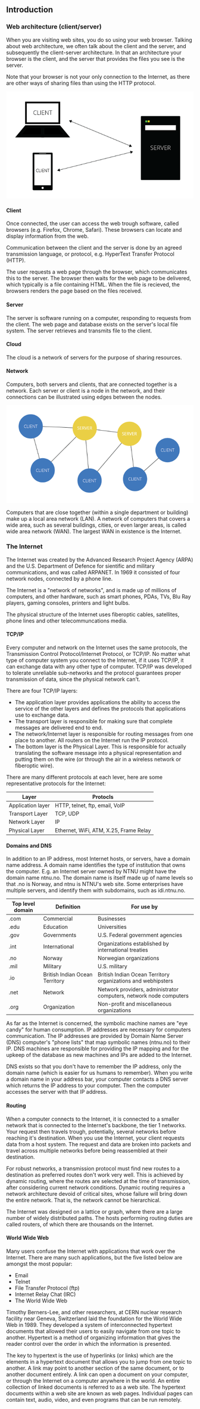## Introduction

### Web architecture (client/server)
When you are visiting web sites, you do so using your web browser. Talking about web architecture, we often talk about the client and the server, and subsequently the client-server architecture. In that an architecture your browser is the client, and the server that provides the files you see is the server.

Note that your browser is not your only connection to the Internet, as there are other ways of sharing files than using the HTTP protocol.

![Client/server architecture](images/clientserver.png)


#### Client
Once connected, the user can access the web trough software, called browsers (e.g. Firefox, Chrome, Safari). These browsers can locate and display information from the web.

Communication between the client and the server is done by an agreed transmission language, or protocol, e.g. HyperText Transfer Protocol (HTTP).

The user requests a web page through the browser, which communicates this to the server. The browser then waits for the web page to be delivered, which typically is a file containing HTML. When the file is recieved, the browsers renders the page based on the files received.

#### Server
The server is software running on a computer, responding to requests from the client. The web page and database exists on the server's local file system. The server retrieves and transmits file to the client.

#### Cloud
The cloud is a network of servers for the purpose of sharing resources.

#### Network
Computers, both servers and clients, that are connected together is a network. Each server or client is a node in the network, and their connections can be illustrated using edges between the nodes.

![Network of nodes and edges](images/network.png)

Computers that are close together (within a single department or building) make up a local area network (LAN). A network of computers that covers a wide area, such as several buildings, cities, or even larger areas, is called wide area network (WAN). The largest WAN in existence is the Internet.

### The Internet
The Internet was created by the Advanced Research Project Agency (ARPA) and the U.S. Department of Defence for sientific and military communications, and was called ARPANET. In 1969 it consisted of four network nodes, connected by a phone line.

The Internet is a "network of networks", and is made up of millions of computers, and other hardware, such as smart phones, PDAs, TVs, Blu Ray players, gaming consoles, printers and light bulbs.

The physical structure of the Internet uses fiberoptic cables, satellites, phone lines and other telecommuncations media.

#### TCP/IP
Every computer and network on the Internet uses the same protocols, the Transmission Control Protocol/Internet Protocol, or TCP/IP. No matter what type of computer system you connect to the Internet, if it uses TCP/IP, it can exchange data with any other type of computer. TCP/IP was developed to tolerate unreliable sub-networks and the protocol guarantees proper transmission of data, since the physical network can't.

There are four TCP/IP layers:
* The application layer provides applications the ability to access the service of the other layers and defines the protocols that applications use to exchange data.
* The transport layer is responsible for making sure that complete messages are delivered end to end.
* The network/Internet layer is responsible for routing messages from one place to another. All routers on the Internet run the IP protocol.
* The bottom layer is the Physical Layer. This is responsible for actually translating the software message into a physical representation and putting them on the wire (or through the air in a wireless network or fiberoptic wire).

There are many different protocols at each lever, here are some representative protocols for the Internet:

|Layer|Protocls|
|---|---|
|Application layer|HTTP, telnet, ftp, email, VoIP|
|Transport Layer|TCP, UDP|
|Network Layer|IP|
|Physical Layer|Ethernet, WiFi, ATM, X.25, Frame Relay|

#### Domains and DNS
In addition to an IP address, most Internet hosts, or servers, have a domain name address. A domain name identifies the type of institution that owns the computer. E.g. an Internet server owned by NTNU might have the domain name ntnu.no. The domain name is itself made up of name levels so that .no is Norway, and ntnu is NTNU's web site. Some enterprises have multiple servers, and identify them with subdomains, such as idi.ntnu.no.

|Top level domain|Definition|For use by|
|---|---|---|
|.com|Commercial|Businesses|
|.edu|Education|Universities|
|.gov|Governments|U.S. Federal government agencies|
|.int|International|Organizations established by international treaties|
|.no|Norway|Norwegian organizations|
|.mil|Military|U.S. military|
|.io|British Indian Ocean Territory|British Indian Ocean Territory organizations and webhipsters|
|.net|Network|Network providers, administrator computers, network node computers|
|.org|Organization|Non-profit and miscellaneous organizations|

As far as the Internet is concerned, the symbolic machine names are "eye candy" for human consumption. IP addresses are necessary for computers communication. The IP addresses are provided by Domain Name Server (DNS) computer's "phone lists" that map symbolic names (ntnu.no) to their IP. DNS machines are responsible for providing the IP mapping and for the upkeep of the database as new machines and IPs are added to the Internet.

DNS exists so that you don't have to remember the IP address, only the domain name (which is easier for us humans to remember). When you write a domain name in your address bar, your computer contacts a DNS server which returns the IP address to your computer. Then the computer accesses the server with that IP address.

#### Routing
When a computer connects to the Internet, it is connected to a smaller network that is connected to the Internet's backbone, the tier 1 networks. Your request then travels trough, potentially, several networks before reaching it's destination.  When you use the Internet, your client requests data from a host system. The request and data are broken into packets and travel across multiple networks before being reassembled at their destination.

For robust networks, a transmission protocol must find new routes to a destination as preferred routes don't work very well. This is achieved by dynamic routing, where the routes are selected at the time of transmission, after considering current network conditions. Dynamic routing requires a network architecture devoid of critical sites, whose failure will bring down the entire network. That is, the network cannot be hierarchical.

The Internet was designed on a lattice or graph, where there are a large number of widely distributed paths. The hosts performing routing duties are called routers, of which there are thousands on the Internet.

#### World Wide Web
Many users confuse the Internet with applications that work over the Internet. There are many such applications, but the five listed below are amongst the most popular:
* Email
* Telnet
* File Transfer Protocol (ftp)
* Internet Relay Chat (IRC)
* The World Wide Web

Timothy Berners-Lee, and other researchers, at CERN nuclear research facility near Geneva, Switzerland laid the foundation for the World Wide Web in 1989. They developed a system of interconnected hypertext documents that allowed their users to easily navigate from one topic to another. Hypertext is a method of organizing information that gives the reader control over the order in which the information is presented.

The key to hypertext is the use of hyperlinks (or links) which are the elements in a hypertext document that allows you to jump from one topic to another. A link may point to another section of the same document, or to another document entirely. A link can open a document on your computer, or through the Internet on a computer anywhere in the world. An entire collection of linked documents is referred to as a web site. The hypertext documents within a web site are known as web pages. Individual pages can contain text, audio, video, and even programs that can be run remotely.
